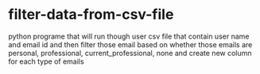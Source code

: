 # filter-data-from-csv-file
python programe that will run though user csv file that contain user name and email id and then filter those email based on whether those emails are personal, professional, current_professional, none and create new column for each type of emails
